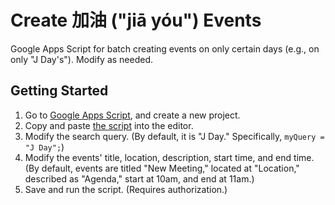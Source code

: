 # Create 加油 ("jiā yóu") Events

Google Apps Script for batch creating events on only certain days (e.g., on only "J Day's"). Modify as needed.

## Getting Started

1. Go to [Google Apps Script](https://script.google.com/), and create a new project.
2. Copy and paste [the script](./Code.gs) into the editor.
3. Modify the search query. (By default, it is "J Day." Specifically, `myQuery = "J Day";`)
4. Modify the events' title, location, description, start time, and end time. (By default, events are titled "New Meeting," located at "Location," described as "Agenda," start at 10am, and end at 11am.)
5. Save and run the script. (Requires authorization.)